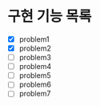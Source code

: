 # 구현 기능 목록

- [x] problem1
- [x] problem2
- [ ] problem3
- [ ] problem4
- [ ] problem5
- [ ] problem6
- [ ] problem7